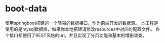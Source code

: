 # boot-data
使用springboot搭建的一个简易的数据接口，作为前端开发的数据源。
本工程是使用的是mysql数据库，如果你本地搭建请修改resources中对应的配置文件。
各个接口都使用了REST风格的url，并且实现了分页功能和基本的增删改查。
